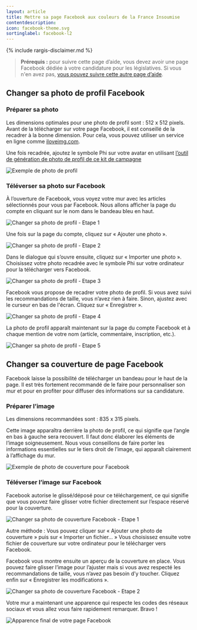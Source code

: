 ```yaml
---
layout: article
title: Mettre sa page Facebook aux couleurs de la France Insoumise
contentdescription:
icon: facebook-theme.svg
sortinglabel: facebook-l2
---
```


{% include rargis-disclaimer.md %}

>**Prérequis :**
>pour suivre cette page d’aide, vous devez avoir une page Facebook dédiée à votre candidature pour les législatives. Si vous n'en avez pas, [vous pouvez suivre cette autre page d’aide](/reseauxsociaux/facebook-creer-page).

## Changer sa photo de profil Facebook

### Préparer sa photo

Les dimensions optimales pour une photo de profil sont : 512 x 512 pixels. Avant de la télécharger sur votre page Facebook, il est conseillé de la recadrer à la bonne dimension. Pour cela, vous pouvez utiliser un service en ligne comme [iloveimg.com](http://www.iloveimg.com/fr/recadrer-image).

Une fois recadrée, ajoutez le symbole Phi sur votre avatar en utilisant [l’outil de génération de photo de profil de ce kit de campagne](/reseauxsociaux/generer-photo-profil/)

![Exemple de photo de profil](/assets/images/screenshots/profil-rargis.png)

### Téléverser sa photo sur Facebook

À l’ouverture de Facebook, vous voyez votre mur avec les articles sélectionnés pour vous par Facebook. Nous allons afficher la page du compte en cliquant sur le nom dans le bandeau bleu en haut.

![Changer sa photo de profil - Etape 1](/assets/images/screenshots/facebook-addphoto1.jpg)

Une fois sur la page du compte, cliquez sur « Ajouter une photo ».

![Changer sa photo de profil - Etape 2](/assets/images/screenshots/facebook-addphoto2.jpg)

Dans le dialogue qui s’ouvre ensuite, cliquez sur « Importer une photo ». Choisissez votre photo recadrée avec le symbole Phi sur votre ordinateur pour la télécharger vers Facebook.

![Changer sa photo de profil - Etape 3](/assets/images/screenshots/facebook-addphoto3.png)

Facebook vous propose de recadrer votre photo de profil. Si vous avez suivi les recommandations de taille, vous n’avez rien à faire. Sinon, ajustez avec le curseur en bas de l'écran.
Cliquez sur « Enregistrer ».

![Changer sa photo de profil - Etape 4](/assets/images/screenshots/facebook-addphoto4.png)

La photo de profil apparaît maintenant sur la page du compte Facebook et à chaque mention de votre nom (article, commentaire, inscription, etc.).

![Changer sa photo de profil - Etape 5](/assets/images/screenshots/facebook-addphoto5.png)

## Changer sa couverture de page Facebook

Facebook laisse la possibilité de télécharger un bandeau pour le haut de la page. Il est très fortement recommandé de le faire pour personnaliser son mur et pour en profiter pour diffuser des informations sur sa candidature.

### Préparer l’image

Les dimensions recommandées sont : 835 x 315 pixels.

Cette image apparaîtra derrière la photo de profil, ce qui signifie que l’angle en bas à gauche sera recouvert. Il faut donc élaborer les éléments de l’image soigneusement. Nous vous conseillons de faire porter les informations essentielles sur le tiers droit de l’image, qui apparaît clairement à l’affichage du mur.

![Exemple de photo de couverture pour Facebook](/assets/images/screenshots/facebook-cover.png)

### Téléverser l’image sur Facebook

Facebook autorise le glissé/déposé pour ce téléchargement, ce qui signifie que vous pouvez faire glisser votre fichier directement sur l’espace réservé pour la couverture.

![Changer sa photo de couverture Facebook - Etape 1](/assets/images/screenshots/facebook-addcover1.png)

Autre méthode : Vous pouvez cliquer sur « Ajouter une photo de couverture » puis sur « Importer un fichier… » Vous choisissez ensuite votre fichier de couverture sur votre ordinateur pour le télécharger vers Facebook.

Facebook vous montre ensuite un aperçu de la couverture en place. Vous pouvez faire glisser l’image pour l’ajuster mais si vous avez respecté les recommandations de taille, vous n’avez pas besoin d’y toucher. Cliquez enfin sur « Enregistrer les modifications ».

![Changer sa photo de couverture Facebook - Etape 2](/assets/images/screenshots/facebook-addcover2.png)

Votre mur a maintenant une apparence qui respecte les codes des réseaux sociaux et vous allez vous faire rapidement remarquer. Bravo !

![Apparence final de votre page Facebook](/assets/images/screenshots/facebook-final.png)
